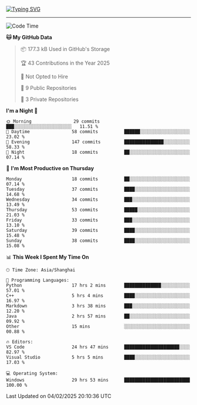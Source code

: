 <a href="https://git.io/typing-svg"><img src="https://readme-typing-svg.demolab.com?font=Jersey+10&size=33&pause=1000&color=0077B8&vCenter=true&width=429&height=46&lines=JACK_GDN+IS+WATCHING+YOU!" alt="Typing SVG" /></a>

---

<!--START_SECTION:waka-->
![Code Time](http://img.shields.io/badge/Code%20Time-59%20hrs%2016%20mins-blue)

**🐱 My GitHub Data** 

> 📦 177.3 kB Used in GitHub's Storage 
 > 
> 🏆 43 Contributions in the Year 2025
 > 
> 🚫 Not Opted to Hire
 > 
> 📜 9 Public Repositories 
 > 
> 🔑 3 Private Repositories 
 > 
**I'm a Night 🦉** 

```text
🌞 Morning                29 commits          ███░░░░░░░░░░░░░░░░░░░░░░   11.51 % 
🌆 Daytime                58 commits          ██████░░░░░░░░░░░░░░░░░░░   23.02 % 
🌃 Evening                147 commits         ███████████████░░░░░░░░░░   58.33 % 
🌙 Night                  18 commits          ██░░░░░░░░░░░░░░░░░░░░░░░   07.14 % 
```
📅 **I'm Most Productive on Thursday** 

```text
Monday                   18 commits          ██░░░░░░░░░░░░░░░░░░░░░░░   07.14 % 
Tuesday                  37 commits          ████░░░░░░░░░░░░░░░░░░░░░   14.68 % 
Wednesday                34 commits          ███░░░░░░░░░░░░░░░░░░░░░░   13.49 % 
Thursday                 53 commits          █████░░░░░░░░░░░░░░░░░░░░   21.03 % 
Friday                   33 commits          ███░░░░░░░░░░░░░░░░░░░░░░   13.10 % 
Saturday                 39 commits          ████░░░░░░░░░░░░░░░░░░░░░   15.48 % 
Sunday                   38 commits          ████░░░░░░░░░░░░░░░░░░░░░   15.08 % 
```


📊 **This Week I Spent My Time On** 

```text
🕑︎ Time Zone: Asia/Shanghai

💬 Programming Languages: 
Python                   17 hrs 2 mins       ██████████████░░░░░░░░░░░   57.01 % 
C++                      5 hrs 4 mins        ████░░░░░░░░░░░░░░░░░░░░░   16.97 % 
Markdown                 3 hrs 38 mins       ███░░░░░░░░░░░░░░░░░░░░░░   12.20 % 
Java                     2 hrs 57 mins       ██░░░░░░░░░░░░░░░░░░░░░░░   09.92 % 
Other                    15 mins             ░░░░░░░░░░░░░░░░░░░░░░░░░   00.88 % 

🔥 Editors: 
VS Code                  24 hrs 47 mins      █████████████████████░░░░   82.97 % 
Visual Studio            5 hrs 5 mins        ████░░░░░░░░░░░░░░░░░░░░░   17.03 % 

💻 Operating System: 
Windows                  29 hrs 53 mins      █████████████████████████   100.00 % 
```


 Last Updated on 04/02/2025 20:10:36 UTC
<!--END_SECTION:waka-->
